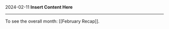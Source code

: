 2024-02-11
__Insert Content Here__
_______________________
To see the overall month: [[February Recap]].